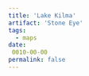 ```yaml
---
title: 'Lake Kilma'
artifact: 'Stone Eye'
tags:
  - maps
date:
 0010-00-00
permalink: false
---
```

